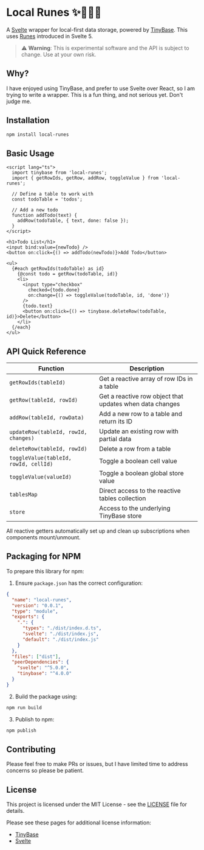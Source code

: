# Local Runes ✨🔮🗿🌟

A [Svelte](https://svelte.dev/) wrapper for local-first data storage, powered by [TinyBase](https://tinybase.org/).
This uses [Runes](https://svelte.dev/docs/svelte/what-are-runes) introduced in Svelte 5.

> ⚠️ **Warning**: This is experimental software and the API is subject to change. Use at your own risk.

## Why?

I have enjoyed using TinyBase, and prefer to use Svelte over React, so I am trying to write a wrapper.
This is a fun thing, and not serious yet. Don't judge me.

## Installation

```bash
npm install local-runes
```

## Basic Usage

```svelte
<script lang="ts">
  import tinybase from 'local-runes';
  import { getRowIds, getRow, addRow, toggleValue } from 'local-runes';

  // Define a table to work with
  const todoTable = 'todos';

  // Add a new todo
  function addTodo(text) {
    addRow(todoTable, { text, done: false });
  }
</script>

<h1>Todo List</h1>
<input bind:value={newTodo} />
<button on:click={() => addTodo(newTodo)}>Add Todo</button>

<ul>
  {#each getRowIds(todoTable) as id}
    {@const todo = getRow(todoTable, id)}
    <li>
      <input type="checkbox"
        checked={todo.done}
        on:change={() => toggleValue(todoTable, id, 'done')}
      />
      {todo.text}
      <button on:click={() => tinybase.deleteRow(todoTable, id)}>Delete</button>
    </li>
  {/each}
</ul>
```

## API Quick Reference

| Function                              | Description                                              |
| ------------------------------------- | -------------------------------------------------------- |
| `getRowIds(tableId)`                  | Get a reactive array of row IDs in a table               |
| `getRow(tableId, rowId)`              | Get a reactive row object that updates when data changes |
| `addRow(tableId, rowData)`            | Add a new row to a table and return its ID               |
| `updateRow(tableId, rowId, changes)`  | Update an existing row with partial data                 |
| `deleteRow(tableId, rowId)`           | Delete a row from a table                                |
| `toggleValue(tableId, rowId, cellId)` | Toggle a boolean cell value                              |
| `toggleValue(valueId)`                | Toggle a boolean global store value                      |
| `tablesMap`                           | Direct access to the reactive tables collection          |
| `store`                               | Access to the underlying TinyBase store                  |

All reactive getters automatically set up and clean up subscriptions when components mount/unmount.

## Packaging for NPM

To prepare this library for npm:

1. Ensure `package.json` has the correct configuration:

```json
{
  "name": "local-runes",
  "version": "0.0.1",
  "type": "module",
  "exports": {
    ".": {
      "types": "./dist/index.d.ts",
      "svelte": "./dist/index.js",
      "default": "./dist/index.js"
    }
  },
  "files": ["dist"],
  "peerDependencies": {
    "svelte": "^5.0.0",
    "tinybase": "^4.0.0"
  }
}
```

2. Build the package using:

```bash
npm run build
```

3. Publish to npm:

```bash
npm publish
```

## Contributing

Please feel free to make PRs or issues, but I have limited time to address concerns so please be patient.

## License

This project is licensed under the MIT License - see the [LICENSE](LICENSE) file for details.

Please see these pages for additional license information:

- [TinyBase](https://github.com/tinyplex/tinybase?tab=MIT-1-ov-file#readme)
- [Svelte](https://github.com/sveltejs/svelte?tab=MIT-1-ov-file#readme)
